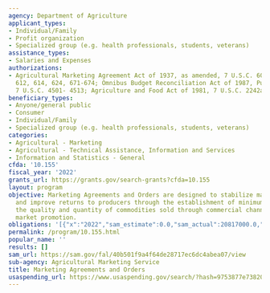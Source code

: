 ```yaml
---
agency: Department of Agriculture
applicant_types:
- Individual/Family
- Profit organization
- Specialized group (e.g. health professionals, students, veterans)
assistance_types:
- Salaries and Expenses
authorizations:
- Agricultural Marketing Agreement Act of 1937, as amended, 7 U.S.C. 601, 602, 608a-e,
  612, 614, 624, 671-674; Omnibus Budget Reconciliation Act of 1987, Public Law 100-203,
  7 U.S.C. 4501- 4513; Agriculture and Food Act of 1981, 7 U.S.C. 2242a.
beneficiary_types:
- Anyone/general public
- Consumer
- Individual/Family
- Specialized group (e.g. health professionals, students, veterans)
categories:
- Agricultural - Marketing
- Agricultural - Technical Assistance, Information and Services
- Information and Statistics - General
cfda: '10.155'
fiscal_year: '2022'
grants_url: https://grants.gov/search-grants?cfda=10.155
layout: program
objective: Marketing Agreements and Orders are designed to stabilize market conditions
  and improve returns to producers through the establishment of minimum prices, regulating
  the quality and quantity of commodities sold through commercial channels, and providing
  market promotion.
obligations: '[{"x":"2022","sam_estimate":0.0,"sam_actual":20817000.0,"usa_spending_actual":0.0},{"x":"2023","sam_estimate":21501000.0,"sam_actual":0.0,"usa_spending_actual":0.0},{"x":"2024","sam_estimate":21501000.0,"sam_actual":0.0,"usa_spending_actual":0.0}]'
permalink: /program/10.155.html
popular_name: ''
results: []
sam_url: https://sam.gov/fal/40b501f9a4f64de28717ec6dc4abea07/view
sub-agency: Agricultural Marketing Service
title: Marketing Agreements and Orders
usaspending_url: https://www.usaspending.gov/search/?hash=9753877e7382027a1af8381fb6a2a6a8
---
```

